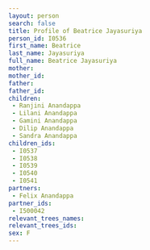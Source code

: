 ```yaml
---
layout: person
search: false
title: Profile of Beatrice Jayasuriya
person_id: I0536
first_name: Beatrice
last_name: Jayasuriya
full_name: Beatrice Jayasuriya
mother: 
mother_id: 
father: 
father_id: 
children:
 - Ranjini Anandappa
 - Lilani Anandappa
 - Gamini Anandappa
 - Dilip Anandappa
 - Sandra Anandappa
children_ids:
 - I0537
 - I0538
 - I0539
 - I0540
 - I0541
partners:
 - Felix Anandappa
partner_ids:
 - I500042
relevant_trees_names:
relevant_trees_ids:
sex: F
---
```


